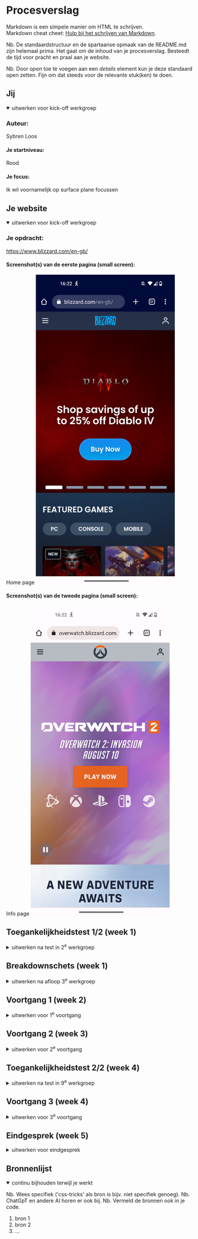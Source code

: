 # Procesverslag
Markdown is een simpele manier om HTML te schrijven.  
Markdown cheat cheet: [Hulp bij het schrijven van Markdown](https://github.com/adam-p/markdown-here/wiki/Markdown-Cheatsheet).

Nb. De standaardstructuur en de spartaanse opmaak van de README.md zijn helemaal prima. Het gaat om de inhoud van je procesverslag. Besteedt de tijd voor pracht en praal aan je website.

Nb. Door *open* toe te voegen aan een *details* element kun je deze standaard open zetten. Fijn om dat steeds voor de relevante stuk(ken) te doen.





## Jij

<details open>
  <summary>uitwerken voor kick-off werkgroep</summary>

  ### Auteur:
  Sybren Loos

  #### Je startniveau:
  Rood

  #### Je focus:
  Ik wil voornamelijk op surface plane focussen
 
</details>





## Je website

<details open>
  <summary>uitwerken voor kick-off werkgroep</summary>

  ### Je opdracht:
  https://www.blizzard.com/en-gb/ 

  #### Screenshot(s) van de eerste pagina (small screen): 
  Home page 
  <img src="./images/Homepage_blizzard.png" width="375px" alt="omschrijving van de pagina">

  #### Screenshot(s) van de tweede pagina (small screen):
  Info page
  <img src="./images/infopageow.png" width="375px" alt="omschrijving van de pagina">
 
</details>



## Toegankelijkheidstest 1/2 (week 1)

<details>
  <summary>uitwerken na test in 2<sup>e</sup> werkgroep</summary>

  ### Bevindingen
  Lijst met je bevindingen die in de test naar voren kwamen:

  Bij de toegankelijkheids testen kwamen er verwachte maar ook schokkende bevindingen naar voren. 
  We waren al voorberijd dat de meeste websites helemaal niet toegankelijk zouden zijn maar de website die ik had gekozen (blizzard) was nog veel erger dan verwacht. Er waren vele manieren waardoor het onmogelijk werd voor een blind iemand die een screenreader moet gebruiken. Een groot voorbeeld hiervan was hoe de screenreader de hamburgermenu's of hele stukken van de website oversloeg. Als je een gebruiker van een screenreader was, werd het zo ongeveer onmogelijk om goed te navigeren op de website. Dit kwam voornamelijk door de absurde hoeveelheden van divs. Hierdoor kon de website een heel groot deel vvan de website niet lezen. Hiernaast was wat de screenreader wel kon lezen verschrikkelijk slecht beschreven. Een voorbeeld hiervan is hoe bij de meeste knoppen de alttext gewoon voor las wat er op de knop stond zonder dat er enige andere context bij werd gegeven. Ook moest je vaak voordat je bij de echte informatie kwam door een gigantische hoeveelheid knoppen heen werken. 

  Zoals je ziet is er verschrikkelijk veel mis met de website op dit moment en kan er erg veel opgeruimd worden.

</details>



## Breakdownschets (week 1)

<details>
  <summary>uitwerken na afloop 3<sup>e</sup> werkgroep</summary>

  ### de hele pagina: 
  <img src="./images/Web 1920 – 1.svg" width="375px" alt="breakdown van de hele pagina">

</details>





## Voortgang 1 (week 2)

<details>
  <summary>uitwerken voor 1<sup>e</sup> voortgang</summary>

  ### Stand van zaken
 Ik heb al erg veel geleerd in de twee weken dat we bezig zijn maar ik merk dat ik wel een beetje achterloop met het namaken van mijn website. Ik heb de HTML volledig uitgewerkt maar heb nog niks gedaan aan mijn CSS. Dit betekent dat ik behoorlijk moet bijpoten om bij te blijven. Maar ik heb vertrouwen dat dit goed kan lukken. 


  ### Agenda voor meeting
  samen met je groepje opstellen

  | student 1      | student 2          | student 3    | student 4        |
  | ---            | ---                | ---          | ---              |
  | dit bespreken  | en dit             | en ik dit    | en dan ik dat    |
  | en dat ook nog | dit als er tijd is | nog een punt | dit wil ik zeker |
  | ...            | ...                | ...          | ...              |


  ### Verslag van meeting
  hier na afloop snel de uitkomsten van de meeting vastleggen

  - punt 1
  - punt 2
  - nog een punt
  - ...

</details>





## Voortgang 2 (week 3)

<details>
  <summary>uitwerken voor 2<sup>e</sup> voortgang</summary>

  ### Stand van zaken
  Ik ben een groot stuk op geschoten met de css en heb een groot aantal dingen laten werken. Mijn hamburgermenu werkt, de video op de achtergrond werkt en ik heb nu een goed idee hoe ik de rest van de layout aan moet pakken. Dit was wel lastig en ik had behoorlijk wat hulp hiervoor nodig maar het is nu wel gelukt en kan goed verder werken.


  ### Agenda voor meeting
  samen met je groepje opstellen
  
  | Sybren     | David      | Jaden   | Vivanne      |
  | ---            | ---                | ---          | ---              |
  |vraag 1: Ik wil graag bespreken hoe je een carasoul moet maken  |De eerste vraag die ik heb heeft te maken met de sectie met de logo's die eindeloos voorbij scrollen. Ik heb problemen met de scroller die zichzelf reset na een korte tijd scrollen. Hoe kan ik ervoor zorgen dat hij eindeloos door loopt.          | Nav laten animeren  | vraag: Kan je makkelijk een gradient overlay boven een image plaatsen? |
  | vraag 2: en hoe ik mijn video op groot scherm 100% kan krijgen. | Ten tweede liep ik tegen een probleem aan met het wijzigen van de volgorde waarin items worden weergegeven. Het attribuut order -1 werkte niet voor mij.| Mijn vraag is hoe verander ik de font aan in mijn image in css| dit wil ik zeker |
  | ...            | ...                | ...          | ...              |


  |Sybren      | David        | Jaden  | Vivanne     |
  | ---            | ---                | ---          | ---              |
  | Ik wil graag bespreken hoe je een carasoul moet maken  |Ten tweede liep ik tegen een probleem aan met het wijzigen van de volgorde waarin items worden weergegeven. Het attribuut order 1 werkte niet voor mij.| Nav laten animeren   | Kan je makkelijk een gradient overlay boven een image plaatsen?  |
  | en hoe ik mijn video op groot scherm 100% kan krijgen. |De eerste vraag die ik heb heeft te maken met de sectie met de logo's die eindeloos voorbij scrollen. Ik heb problemen met de scroller die zichzelf reset na een korte tijd scrollen. Hoe kan ik ervoor zorgen dat hij eindeloos door loopt. | Kan je makkelijk een gradient overlay boven een image plaatsen?   | dit wil ik zeker |
  | ...            | ...                | ...          | ...              |

student 1: Sybren
Ik wil graag bespreken hoe je een carasoul moet maken en hoe ik mijn video op groot scherm 100% kan krijgen.

  ### Verslag van meeting
  hier na afloop snel de uitkomsten van de meeting vastleggen

  - Knoppen bij een carasoul
  - We willen wat meer informatie over animeren op verschillende plekken op onze websites
  - Vivanne laat HTML zien
- ...

</details>





## Toegankelijkheidstest 2/2 (week 4)

<details>
  <summary>uitwerken na test in 9<sup>e</sup> werkgroep</summary>

  ### Bevindingen
  Lijst met je bevindingen die in de test naar voren kwamen (geef ook aan wat er verbeterd is):

</details>





## Voortgang 3 (week 4)

<details>
  <summary>uitwerken voor 3<sup>e</sup> voortgang</summary>

  ### Stand van zaken
  hier dit ging goed & dit was lastig (neem ook screenshots op van delen van je website en code)


  ### Agenda voor meeting
  samen met je groepje opstellen

  | student 1      | student 2          | student 3    | student 4        |
  | ---            | ---                | ---          | ---              |
  | dit bespreken  | en dit             | en ik dit    | en dan ik dat    |
  | en dat ook nog | dit als er tijd is | nog een punt | dit wil ik zeker |
  | ...            | ...                | ...          | ...              |


  ### Verslag van meeting
  hier na afloop snel de uitkomsten van de meeting vastleggen

  - punt 1
  - punt 2
  - nog een punt
  - ...

</details>





## Eindgesprek (week 5)

<details>
  <summary>uitwerken voor eindgesprek</summary>

  ### Je uitkomst - karakteristiek screenshots:
  <img src="readme-images/dummy-plaatje.jpg" width="375px" alt="uitomst opdracht 1">


  ### Dit ging goed/Heb ik geleerd: 
  Korte omschrijving met plaatjes

  <img src="readme-images/dummy-plaatje.jpg" width="375px" alt="top">


  ### Dit was lastig/Is niet gelukt:
  Korte omschrijving met plaatjes

  <img src="readme-images/dummy-plaatje.jpg" width="375px" alt="bummer">
</details>





## Bronnenlijst

<details open>
  <summary>continu bijhouden terwijl je werkt</summary>

  Nb. Wees specifiek ('css-tricks' als bron is bijv. niet specifiek genoeg). 
  Nb. ChatGpT en andere AI horen er ook bij.
  Nb. Vermeld de bronnen ook in je code.

  1. bron 1
  2. bron 2
  3. ...

</details>
